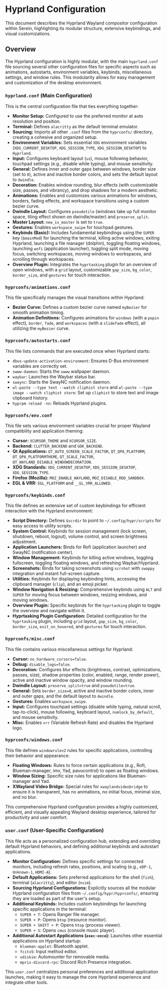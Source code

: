 # Hyprland Configuration

This document describes the Hyprland Wayland compositor configuration within Serein, highlighting its modular structure, extensive keybindings, and visual customizations.

## Overview

The Hyprland configuration is highly modular, with the main `hyprland.conf` file sourcing several other configuration files for specific aspects such as animations, autostarts, environment variables, keybinds, miscellaneous settings, and window rules. This modularity allows for easy management and customization of the desktop environment.

### `hyprland.conf` (Main Configuration)

This is the central configuration file that ties everything together:

*   **Monitor Setup:** Configured to use the preferred monitor at auto resolution and position.
*   **Terminal:** Defines `alacritty` as the default terminal emulator.
*   **Sourcing:** Imports all other `.conf` files from the `hyprconfs/` directory, creating a cohesive and organized setup.
*   **Environment Variables:** Sets essential `XDG` environment variables (`XDG_CURRENT_DESKTOP`, `XDG_SESSION_TYPE`, `XDG_SESSION_DESKTOP`) to `Hyprland`.
*   **Input:** Configures keyboard layout (`us`), mouse following behavior, touchpad settings (e.g., disable while typing), and mouse sensitivity.
*   **General:** Defines inner and outer gaps between windows, border size (set to `0`), active and inactive border colors, and sets the default layout to `dwindle`.
*   **Decoration:** Enables window rounding, blur effects (with customizable size, passes, and vibrancy), and drop shadows for a modern aesthetic.
*   **Animations:** Enables and customizes various animations for windows, borders, fading effects, and workspace transitions using a custom bezier curve.
*   **Dwindle Layout:** Configures `pseudotile` (windows take up full monitor space, tiling effect shown on dwindle/master) and `preserve_split`.
*   **Master Layout:** `new_is_master` is set to `true`.
*   **Gestures:** Enables `workspace_swipe` for touchpad gestures.
*   **Keybinds (Basic):** Includes fundamental keybindings using the `SUPER` key (`$mainMod`) for launching the terminal, killing active windows, exiting Hyprland, launching a file manager (dolphin), toggling floating windows, launching `wofi` (application launcher), toggling split mode, moving focus, switching workspaces, moving windows to workspaces, and scrolling through workspaces.
*   **Overview Plugin:** Integrates the `hyprtasking` plugin for an overview of open windows, with a `grid` layout, customizable `gap_size`, `bg_color`, `border_size`, and `gestures` for touch interaction.

### `hyprconfs/animations.conf`

This file specifically manages the visual transitions within Hyprland:

*   **Bezier Curve:** Defines a custom bezier curve named `myBezier` for smooth animation timing.
*   **Animation Definitions:** Configures animations for `windows` (with a `popin` effect), `border`, `fade`, and `workspaces` (with a `slidefade` effect), all utilizing the `myBezier` curve.

### `hyprconfs/autostarts.conf`

This file lists commands that are executed once when Hyprland starts:

*   `dbus-update-activation-environment`: Ensures D-Bus environment variables are correctly set.
*   `swww-daemon`: Starts the `swww` wallpaper daemon.
*   `waybar`: Launches the Waybar status bar.
*   `swaync`: Starts the SwayNC notification daemon.
*   `wl-paste --type text --watch cliphist store` and `wl-paste --type image --watch cliphist store`: Set up `cliphist` to store text and image clipboard history.
*   `hyprpm reload -nn`: Reloads Hyprland plugins.

### `hyprconfs/env.conf`

This file sets various environment variables crucial for proper Wayland compatibility and application theming:

*   **Cursor:** `XCURSOR_THEME` and `XCURSOR_SIZE`.
*   **Backend:** `CLUTTER_BACKEND` and `GDK_BACKEND`.
*   **Qt Applications:** `QT_AUTO_SCREEN_SCALE_FACTOR`, `QT_QPA_PLATFORM`, `QT_QPA_PLATFORMTHEME`, `QT_SCALE_FACTOR`, `QT_WAYLAND_DISABLE_WINDOWDECORATION`.
*   **XDG Standards:** `XDG_CURRENT_DESKTOP`, `XDG_SESSION_DESKTOP`, `XDG_SESSION_TYPE`.
*   **Firefox (Mozilla):** `MOZ_ENABLE_WAYLAND`, `MOZ_DISABLE_RDD_SANDBOX`.
*   **EGL & VRR:** `EGL_PLATFORM` and `__GL_VRR_ALLOWED`.

### `hyprconfs/keybinds.conf`

This file defines an extensive set of custom keybindings for efficient interaction with the Hyprland environment:

*   **Script Directory:** Defines `$scrdir` to point to `~/.config/hypr/scripts` for easy access to utility scripts.
*   **System Control:** Keybinds for session management (lock screen, shutdown, reboot, logout), volume control, and screen brightness adjustment.
*   **Application Launchers:** Binds for Rofi (application launcher) and SwayNC (notification center).
*   **Window Management:** Keybinds for killing active windows, toggling fullscreen, toggling floating windows, and refreshing Waybar/Hyprland.
*   **Screenshots:** Binds for taking screenshots using `scrshot` with `swappy` integration and instant full-screen capture.
*   **Utilities:** Keybinds for displaying keybinding hints, accessing the clipboard manager (`clip`), and an emoji picker.
*   **Window Navigation & Resizing:** Comprehensive keybinds using `ALT` and `SUPER` for moving focus between windows, resizing windows, and moving windows.
*   **Overview Plugin:** Specific keybinds for the `hyprtasking` plugin to toggle the overview and navigate within it.
*   **Hyprtasking Plugin Configuration:** Detailed configuration for the `hyprtasking` plugin, including `grid` layout, `gap_size`, `bg_color`, `border_size`, `exit_on_hovered`, and `gestures` for touch interaction.

### `hyprconfs/misc.conf`

This file contains various miscellaneous settings for Hyprland:

*   **Cursor:** `no_hardware_cursors=false`.
*   **Debug:** `disable_logs=false`.
*   **Decoration:** Configures blur effects (brightness, contrast, optimizations, passes, size), shadow properties (color, enabled, range, render power), active and inactive window opacity, and window rounding.
*   **Dwindle Layout:** `preserve_split=true` and `pseudotile=true`.
*   **General:** Sets `border_size=0`, active and inactive border colors, inner and outer gaps, and the default layout to `dwindle`.
*   **Gestures:** Enables `workspace_swipe`.
*   **Input:** Configures touchpad settings (disable while typing, natural scroll, tap-to-click), mouse following, keyboard layout, `numlock_by_default`, and mouse sensitivity.
*   **Misc:** Enables `vrr` (Variable Refresh Rate) and disables the Hyprland logo.

### `hyprconfs/windows.conf`

This file defines `windowrulev2` rules for specific applications, controlling their behavior and appearance:

*   **Floating Windows:** Rules to force certain applications (e.g., Rofi, Blueman-manager, imv, Yad, pavucontrol) to open as floating windows.
*   **Window Sizing:** Specific size rules for applications like Blueman-manager and Yad.
*   **XWayland Video Bridge:** Special rules for `xwaylandvideobridge` to ensure it is transparent, has no animations, no initial focus, minimal size, and no blur.

This comprehensive Hyprland configuration provides a highly customized, efficient, and visually appealing Wayland desktop experience, tailored for productivity and user comfort.

### `user.conf` (User-Specific Configuration)

This file acts as a personalized configuration hub, extending and overriding default Hyprland behaviors, and defining additional keybinds and autostart applications.

*   **Monitor Configuration:** Defines specific settings for connected monitors, including refresh rates, positions, and scaling (e.g., `eDP-1`, `Unknown-1`, `HDMI-A`).
*   **Default Applications:** Sets preferred applications for the shell (`fish`), terminal (`alacritty`), and editor (`nvim`).
*   **Sourcing Hyprland Configurations:** Explicitly sources all the modular Hyprland configuration files from `~/.config/hypr/hyprconfs/`, ensuring they are loaded as part of the user's setup.
*   **Additional Keybinds:** Includes custom keybindings for launching specific applications in the terminal:
    *   `SUPER + T`: Opens Ranger file manager.
    *   `SUPER + P`: Opens `btop` (resource monitor).
    *   `SUPER + SHIFT + P`: Opens `htop` (process viewer).
    *   `SUPER + S`: Opens `cmus` (console music player).
*   **Additional Autostart Applications (`exec-once`):** Launches other essential applications on Hyprland startup:
    *   `blueman-applet`: Bluetooth applet.
    *   `fcitx5`: Input method editor.
    *   `udiskie`: Automounter for removable media.
    *   `mpris-discord-rpc`: Discord Rich Presence integration.

This `user.conf` centralizes personal preferences and additional application launches, making it easy to manage the core Hyprland experience and integrate other tools.